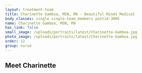 ```yaml
---
layout: treatment-team
title: Charinette Gamboa, MSN, RN - Beautiful Minds Medical
body_classes: single single-team_members postid-3005
name: Charinette Gamboa, MSN, RN
has_link: false
small_image: /uploads/portraits/latest/Charinette-Gamboa.jpg
photo_image: /uploads/portraits/latest/Charinette-Gamboa.jpg
order: 12
group: nurse
---
```


## Meet Charinette